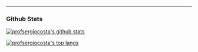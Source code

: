 

<!--
**profsergiocosta/profsergiocosta** is a ✨ _special_ ✨ repository because its `README.md` (this file) appears on your GitHub profile.

Here are some ideas to get you started:

- 🔭 I’m currently working on ...
- 🌱 I’m currently learning ...
- 👯 I’m looking to collaborate on ...
- 🤔 I’m looking for help with ...
- 💬 Ask me about ...
- 📫 How to reach me: ...
- 😄 Pronouns: ...
- ⚡ Fun fact: ...
-->


---
### Github Stats

[![profsergiocosta's github stats](https://github-readme-stats.vercel.app/api?username=profsergiocosta&include_all_commits=true&count_private=false&show_icons=true&theme=algolia)](https://github.com/anuraghazra/github-readme-stats)

[![profsergiocosta's top langs](https://github-readme-stats-eight-theta.vercel.app/api/top-langs/?username=profsergiocosta&layout=compact&langs_count=15&theme=algolia&&count-private=false)](https://github.com/anuraghazra/github-readme-stats)

